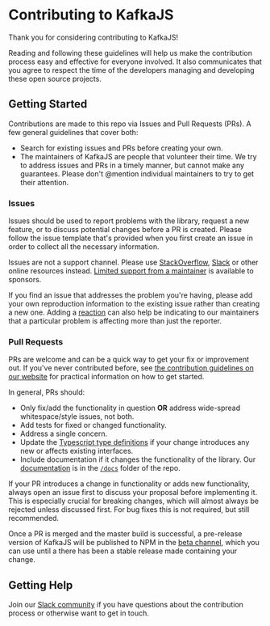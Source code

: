# Contributing to KafkaJS

Thank you for considering contributing to KafkaJS!

Reading and following these guidelines will help us make the contribution process easy and effective for everyone involved. It also communicates that you agree to respect the time of the developers managing and developing these open source projects.

## Getting Started

Contributions are made to this repo via Issues and Pull Requests (PRs). A few general guidelines that cover both:

- Search for existing issues and PRs before creating your own.
- The maintainers of KafkaJS are people that volunteer their time. We try to address issues and PRs in a timely manner, but cannot make any guarantees. Please don't @mention individual maintainers to try to get their attention.

### Issues

Issues should be used to report problems with the library, request a new feature, or to discuss potential changes before a PR is created. Please follow the issue template that's provided when you first create an issue in order to collect all the necessary information.

Issues are not a support channel. Please use [StackOverflow](https://stackoverflow.com/questions/tagged/kafkajs), [Slack](https://join.slack.com/t/kafkajs/shared_invite/zt-1ezd5395v-SOpTqYoYfRCyPKOkUggK0A) or other online resources instead. [Limited support from a maintainer](https://github.com/sponsors/Nevon?frequency=one-time&sponsor=Nevon) is available to sponsors.

If you find an issue that addresses the problem you're having, please add your own reproduction information to the existing issue rather than creating a new one. Adding a [reaction](https://github.blog/2016-03-10-add-reactions-to-pull-requests-issues-and-comments/) can also help be indicating to our maintainers that a particular problem is affecting more than just the reporter.

### Pull Requests

PRs are welcome and can be a quick way to get your fix or improvement out. If you've never contributed before, see [the contribution guidelines on our website](https://kafka.js.org/docs/contribution-guide) for practical information on how to get started.

In general, PRs should:

- Only fix/add the functionality in question **OR** address wide-spread whitespace/style issues, not both.
- Add tests for fixed or changed functionality.
- Address a single concern.
- Update the [Typescript type definitions](./types) if your change introduces any new or affects existing interfaces.
- Include documentation if it changes the functionality of the library. Our [documentation](https://kafka.js.org/docs/getting-started) is in the [`/docs`](./docs/) folder of the repo.

If your PR introduces a change in functionality or adds new functionality, always open an issue first to discuss your proposal before implementing it. This is especially crucial for breaking changes, which will almost always be rejected unless discussed first. For bug fixes this is not required, but still recommended.

Once a PR is merged and the master build is successful, a pre-release version of KafkaJS will be published to NPM in the [beta channel](https://www.npmjs.com/package/kafkajs/v/beta), which you can use until a there has been a stable release made containing your change.

## Getting Help

Join our [Slack community](https://join.slack.com/t/kafkajs/shared_invite/zt-1ezd5395v-SOpTqYoYfRCyPKOkUggK0A) if you have questions about the contribution process or otherwise want to get in touch.

